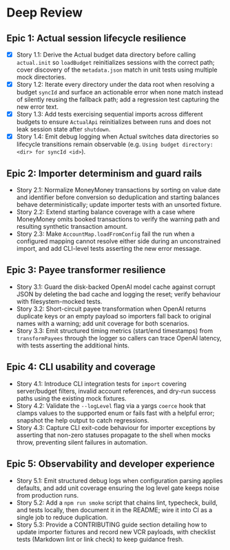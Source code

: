 # Deep Review

## Epic 1: Actual session lifecycle resilience
- [x] Story 1.1: Derive the Actual budget data directory before calling `actual.init` so `loadBudget` reinitializes sessions with the correct path; cover discovery of the `metadata.json` match in unit tests using multiple mock directories.
- [x] Story 1.2: Iterate every directory under the data root when resolving a budget `syncId` and surface an actionable error when none match instead of silently reusing the fallback path; add a regression test capturing the new error text.
- [x] Story 1.3: Add tests exercising sequential imports across different budgets to ensure `ActualApi` reinitializes between runs and does not leak session state after `shutdown`.
- [x] Story 1.4: Emit debug logging when Actual switches data directories so lifecycle transitions remain observable (e.g. `Using budget directory: <dir> for syncId <id>`).

## Epic 2: Importer determinism and guard rails
- Story 2.1: Normalize MoneyMoney transactions by sorting on value date and identifier before conversion so deduplication and starting balances behave deterministically; update importer tests with an unsorted fixture.
- Story 2.2: Extend starting balance coverage with a case where MoneyMoney omits booked transactions to verify the warning path and resulting synthetic transaction amount.
- Story 2.3: Make `AccountMap.loadFromConfig` fail the run when a configured mapping cannot resolve either side during an unconstrained import, and add CLI-level tests asserting the new error message.

## Epic 3: Payee transformer resilience
- Story 3.1: Guard the disk-backed OpenAI model cache against corrupt JSON by deleting the bad cache and logging the reset; verify behaviour with filesystem-mocked tests.
- Story 3.2: Short-circuit payee transformation when OpenAI returns duplicate keys or an empty payload so importers fall back to original names with a warning; add unit coverage for both scenarios.
- Story 3.3: Emit structured timing metrics (start/end timestamps) from `transformPayees` through the logger so callers can trace OpenAI latency, with tests asserting the additional hints.

## Epic 4: CLI usability and coverage
- Story 4.1: Introduce CLI integration tests for `import` covering server/budget filters, invalid account references, and dry-run success paths using the existing mock fixtures.
- Story 4.2: Validate the `--logLevel` flag via a yargs `coerce` hook that clamps values to the supported enum or fails fast with a helpful error; snapshot the help output to catch regressions.
- Story 4.3: Capture CLI exit-code behaviour for importer exceptions by asserting that non-zero statuses propagate to the shell when mocks throw, preventing silent failures in automation.

## Epic 5: Observability and developer experience
- Story 5.1: Emit structured debug logs when configuration parsing applies defaults, and add unit coverage ensuring the log level gate keeps noise from production runs.
- Story 5.2: Add a `npm run smoke` script that chains lint, typecheck, build, and tests locally, then document it in the README; wire it into CI as a single job to reduce duplication.
- Story 5.3: Provide a CONTRIBUTING guide section detailing how to update importer fixtures and record new VCR payloads, with checklist tests (Markdown lint or link check) to keep guidance fresh.
